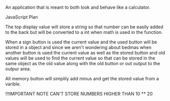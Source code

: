 An application that is meant to both look and behave like a calculator.

JavaScript Plan

The top display value will store a string so that number can be easily added to the back but will be converted to a int when math is used in the function.

When a sign button is used the current value and the used button will be stored in a object and since we aren't wondering about bedmas when another button is used the current value as well as the stored button and old values will be used to find the current value so that can be stored in the same object as the old value along with the old button or out output to the outpur area.

All memory button will simplily add minus and get the stored value from a varible.

!!!IMPORTANT NOTE
CAN'T STORE NUMBERS HIGHER THAN 10 \*\* 20
